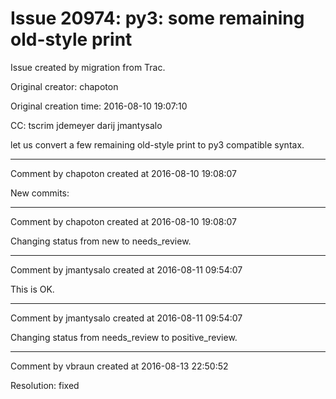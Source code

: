 # Issue 20974: py3: some remaining old-style print

Issue created by migration from Trac.

Original creator: chapoton

Original creation time: 2016-08-10 19:07:10

CC:  tscrim jdemeyer darij jmantysalo

let us convert a few remaining old-style print to py3 compatible syntax.


---

Comment by chapoton created at 2016-08-10 19:08:07

New commits:


---

Comment by chapoton created at 2016-08-10 19:08:07

Changing status from new to needs_review.


---

Comment by jmantysalo created at 2016-08-11 09:54:07

This is OK.


---

Comment by jmantysalo created at 2016-08-11 09:54:07

Changing status from needs_review to positive_review.


---

Comment by vbraun created at 2016-08-13 22:50:52

Resolution: fixed
